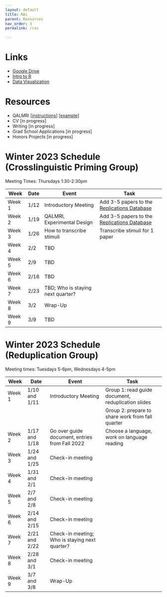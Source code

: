 ```yaml
---
layout: default
title: RAs
parent: Resources
nav_order: 3
permalink: /ras

---
```


# Links

*   [Google Drive](https://drive.google.com/drive/folders/1PJ4JndbOMVfRj0A2wCl2M4SWh9r6SCuc?usp=sharing)
*   [Intro to R](https://catherinearnett.github.io/docs/R-Tutorial-FA22.html)
*   [Data Visualization](https://catherinearnett.github.io/docs/data_viz_tutorial.html)

# Resources
*   QALMRI [[instructions](https://drive.google.com/file/d/1NvUTKcFv374x5aAMMgUU0I1L_fVVyhlB/view?usp=sharing)] [[example](https://drive.google.com/file/d/1ImoMZRAGLIiOEs7VWzfIBywmcug2MR0a/view?usp=sharing)]
*   CV [in progress]
*   Writing [in progress]
*   Grad School Applications [in progress]
*   Honors Projects [in progress]


# Winter 2023 Schedule (Crosslinguistic Priming Group)

Meeting Times: Thursdays 1:30-2:30pm

| Week      | Date | Event | Task |
| ----------- | ----------- | ----------- | ----------- |
| Week 1   | 1/12        | Introductory Meeting  | Add 3-5 papers to the [Replications Database](https://docs.google.com/document/d/1pLtFCXbgM8JpehJCyusK24-F30IpSiShWkWgImKrOUg/edit?usp=sharing) |
| Week 2   | 1/19        | QALMRI, Experimental Design  | Add 3-5 papers to the [Replications Database](https://docs.google.com/document/d/1pLtFCXbgM8JpehJCyusK24-F30IpSiShWkWgImKrOUg/edit?usp=sharing) |
| Week 3   | 1/26        | How to transcribe stimuli  | Transcribe stimuli for 1 paper  |
| Week 4   | 2/2        | TBD |   |
| Week 5   | 2/9        | TBD |  |
| Week 6   | 2/16        | TBD |  |
| Week 7   | 2/23        | TBD; Who is staying next quarter?   |  |
| Week 8   | 3/2        | Wrap-Up  |  |
| Week 9   | 3/9        | TBD |  |

# Winter 2023 Schedule (Reduplication Group)

Meeting times: Tuesdays 5-6pm, Wednesdays 4-5pm

| Week      | Date | Event | Task |
| ----------- | ----------- | ----------- | ----------- |
| Week 1   | 1/10 and 1/11       | Introductory Meeting | Group 1: read guide document, reduplication slides |
|   |  | | Group 2: prepare to share work from fall quarter |
| Week 2   | 1/17 and 1/18        | Go over guide document, entries from Fall 2022   | Choose a language, work on language reading |
| Week 3   | 1/24 and 1/25        |  Check-in meeting    |   |
| Week 4   | 1/31 and 2/1        |  Check-in meeting |   |
| Week 5   | 2/7 and 2/8        |  Check-in meeting |   |
| Week 6   | 2/14 and 2/15        |  Check-in meeting |  |
| Week 7   | 2/21 and 2/22        |  Check-in meeting; Who is staying next quarter?   |  |
| Week 8   | 2/28 and 3/1        |  Check-in meeting   |  |
| Week 9   | 3/7 and 3/8        | Wrap-Up  |  |

